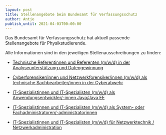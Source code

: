 ```yaml
---
layout: post
title: Stellenangebote beim Bundesamt für Verfassungsschutz
author: Antje
publish_until: 2021-04-03T00:00:00
---
```


Das Bundesamt für Verfassungsschutz hat aktuell passende Stellenangebote für Physikstudierende.

Alle Informationen sind in den jeweiligen Stellenausschreibungen zu finden:

* [Technische Referentinnen und Referenten (m/w/d) in der Analyseunterstützung und Datengewinnung](dokumente/ausschreibungen_jobboerse/2020-04-03_verfassungsschutz.pdf)

* [Cyberforensiker/innen und Netzwerkforensiker/innen (m/w/d) als technische Sachbearbeiter/innen in der Cyberabwehr](dokumente/ausschreibungen_jobboerse/2020-04-03_verfassungsschutz2.pdf)

* [IT-Spezialistinnen und IT-Spezialisten (m/w/d) als Anwendungsentwickler/-innen Java/Java EE](dokumente/ausschreibungen_jobboerse/2020-04-03_verfassungsschutz3.pdf)

* [IT-Spezialistinnen und IT-Spezialisten (m/w/d) als System- oder Fachadministratoren/-administratorinnen](dokumente/ausschreibungen_jobboerse/2020-04-03_verfassungsschutz4.pdf)

* [IT-Spezialistinnen und IT-Spezialisten (m/w/d) für Netzwerktechnik / Netzwerkadministration](dokumente/ausschreibungen_jobboerse/2020-04-03_verfassungsschutz5.pdf)

